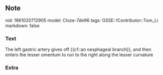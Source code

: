 ## Note
nid: 1661020712905
model: Cloze-7de96
tags: GSSE::!Contributor::Tom_Li
markdown: false

### Text
<div>
  The left gastric artery gives off {{c1::an oesphageal branch}},
  and then enters the lesser omentum to run to the right along the
  lesser curvature
</div>

### Extra

